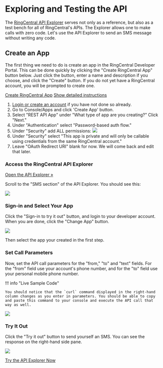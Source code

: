 # Exploring and Testing the API

The [RingCentral API Explorer](https://developers.ringcentral.com/api-reference) serves not only as a reference, but also as a test bench for all of RingCentral's APIs. The Explorer allows one to make calls with zero code. Let's use the API Explorer to send an SMS message without writing any code. 

## Create an App

The first thing we need to do is create an app in the RingCentral Developer Portal. This can be done quickly by clicking the "Create RingCentral App" button below. Just click the button, enter a name and description if you choose, and click the "Create" button. If you do not yet have a RingCentral account, you will be prompted to create one.

<a target="_new" href="https://developers.ringcentral.com/new-app?name=API+Explorer+App&desc=A+generic+app+to+demo+API+calls+on+RingCentral&public=false&type=ServerOther&carriers=7710,7310,3420&permissions=Contacts,EditExtensions,EditMessages,EditPresence,Faxes,Glip,InternalMessages,Meetings,ReadAccounts,ReadCallLog,ReadCallRecording,ReadContacts,ReadMessages,ReadPresence,RingOut,SMS,SubscriptionWebhook&redirectUri=" class="btn btn-primary">Create RingCentral App</a>
<a class="btn-link btn-collapse" data-toggle="collapse" href="#create-app-instructions" role="button" aria-expanded="false" aria-controls="create-app-instructions">Show detailed instructions</a>

<div class="collapse" id="create-app-instructions">
<ol>
<li><a href="https://developer.ringcentral.com/login.html#/">Login or create an account</a> if you have not done so already.</li>
<li>Go to Console/Apps and click 'Create App' button.</li>
<li>Select "REST API App" under "What type of app are you creating?" Click "Next."</li>
<li>Under "Authentication" select "Password-based auth flow."
<li>Under "Security" add ALL permissions:
    <img src="../../../img/explorer_create_app.png" class="img-fluid">
</li>
<li>Under "Security" select "This app is private and will only be callable using credentials from the same RingCentral account."</li>
<li>Leave "OAuth Redirect URI" blank for now. We will come back and edit that later.</li>
</ol>
</div>

### Access the RingCentral API Explorer

<a class="btn btn-secondary" target="_new" href="https://developers.ringcentral.com/api-reference#SMS-and-MMS-sendSMS">Open the API Explorer &raquo;</a>

Scroll to the "SMS section" of the API Explorer. You should see this:

<img src="../../../img/api-expl-sms.png" class="img-fluid">

### Sign-in and Select Your App

Click the "Sign-in to try it out" button, and login to your developer account. When you are done, click the "Change App" button.

<img src="../../../img/api-expl-change.png" class="img-fluid">

Then select the app your created in the first step.

### Set Call Parameters

Now, set the API call parameters for the "from," "to" and "text" fields. For the "from" field use your account's phone number, and for the "to" field use your personal mobile phone number.

!!! info "Live Sample Code"

    You should notice that the `curl` command displayed in the right-hand column changes as you enter in parameters. You should be able to copy and paste this command to your console and execute the API call that way as well. 

<img src="../../../img/api-expl-params.png" class="img-fluid">

### Try It Out

Click the "Try it out" button to send yourself an SMS. You can see the response on the right-hand side pane.

<img src="../../../img/api-expl-result.png" class="img-fluid">

<a class="btn btn-primary" href="https://developers.ringcentral.com/api-reference">Try the API Explorer Now</a>
